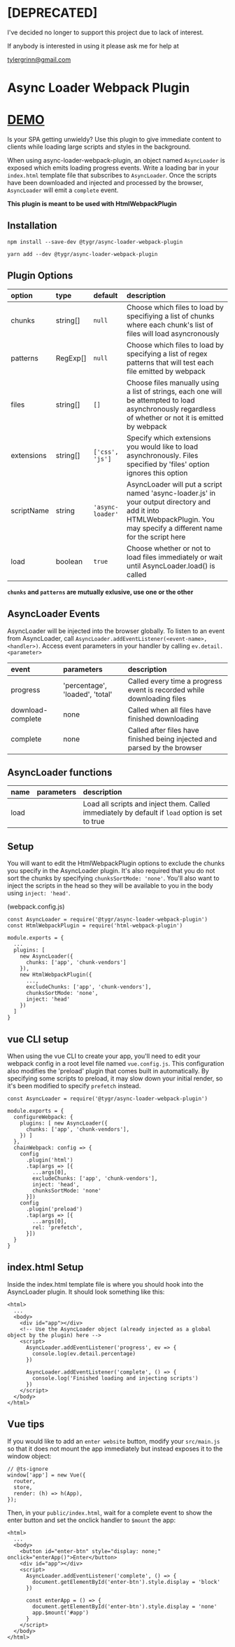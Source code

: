 # [DEPRECATED]

I've decided no longer to support this project due to lack of interest.

If anybody is interested in using it please ask me for help at

tylergrinn@gmail.com

# Async Loader Webpack Plugin

# [DEMO](https://async-loader-webpack-plugin.tygr.info)

Is your SPA getting unwieldy? Use this plugin to give immediate content to clients while loading large scripts and styles in the background.

When using async-loader-webpack-plugin, an object named `AsyncLoader` is exposed which emits loading progress events. Write a loading bar in your `index.html` template file that subscribes to `AsyncLoader`. Once the scripts have been downloaded and injected and processed by the browser, `AsyncLoader` will emit a `complete` event.

**This plugin is meant to be used with HtmlWebpackPlugin**

## Installation

`npm install --save-dev @tygr/async-loader-webpack-plugin`

`yarn add --dev @tygr/async-loader-webpack-plugin`

## Plugin Options

| option     | type       | default          | description                                                                                                                                                            |
| :--------- | :--------- | :--------------- | :--------------------------------------------------------------------------------------------------------------------------------------------------------------------- |
| chunks     | string[]   | `null`           | Choose which files to load by specifiying a list of chunks where each chunk's list of files will load asyncronously                                                    |
| patterns   | RegExp[]   | `null`           | Choose which files to load by specifying a list of regex patterns that will test each file emitted by webpack                                                          |
| files      | string[]   | `[]`             | Choose files manually using a list of strings, each one will be attempted to load asynchronously regardless of whether or not it is emitted by webpack                 |
| extensions | string[]   | `['css', 'js']`  | Specify which extensions you would like to load asynchronously. Files specified by 'files' option ignores this option                                                  |
| scriptName | string     | `'async-loader'` | AsyncLoader will put a script named 'async-loader.js' in your output directory and add it into HTMLWebpackPlugin. You may specify a different name for the script here |
| load       | boolean    | `true`           | Choose whether or not to load files immediately or wait until AsyncLoader.load() is called                                                                             |

**`chunks` and `patterns` are mutually exlusive, use one or the other**

## AsyncLoader Events

AsyncLoader will be injected into the browser globally. To listen to an event from AsyncLoader, call `AsyncLoader.addEventListener(<event-name>, <handler>)`. Access event parameters in your handler by calling `ev.detail.<parameter>`

| event             | parameters                       | description                                                               |
| :---------------- | :------------------------------ | :------------------------------------------------------------------------ |
| progress          | 'percentage', 'loaded', 'total' | Called every time a progress event is recorded while downloading files    |
| download-complete | none                            | Called when all files have finished downloading                           |
| complete          | none                            | Called after files have finished being injected and parsed by the browser |

## AsyncLoader functions

| name | parameters | description                                                                                     |
| :--- | :--------- | :---------------------------------------------------------------------------------------------- |
| load |            | Load all scripts and inject them. Called immediately by default if `load` option is set to true |

## Setup

You will want to edit the HtmlWebpackPlugin options to exclude the chunks you specify in the AsyncLoader plugin. It's also required that you do not sort the chunks by specifying `chunksSortMode: 'none'`. You'll also want to inject the scripts in the head so they will be available to you in the body using `inject: 'head'`.

(webpack.config.js)
```
const AsyncLoader = require('@tygr/async-loader-webpack-plugin')
const HtmlWebpackPlugin = require('html-webpack-plugin')

module.exports = {
  ...
  plugins: [
    new AsyncLoader({
      chunks: ['app', 'chunk-vendors']
    }),
    new HtmlWebpackPlugin({
      ...,
      excludeChunks: ['app', 'chunk-vendors'],
      chunksSortMode: 'none',
      inject: 'head'
    })
  ]
}
```

## vue CLI setup

When using the vue CLI to create your app, you'll need to edit your webpack config in a root level file named `vue.config.js`. This configuration also modifies the 'preload' plugin that comes built in automatically. By specifying some scripts to preload, it may slow down your initial render, so it's been modified to specify `prefetch` instead.

```
const AsyncLoader = require('@tygr/async-loader-webpack-plugin')

module.exports = {
  configureWebpack: {
    plugins: [ new AsyncLoader({
      chunks: ['app', 'chunk-vendors'],
    }) ]
  },
  chainWebpack: config => {
    config
      .plugin('html')
      .tap(args => [{
        ...args[0],
        excludeChunks: ['app', 'chunk-vendors'],
        inject: 'head',
        chunksSortMode: 'none'
      }])
    config
      .plugin('preload')
      .tap(args => [{
        ...args[0],
        rel: 'prefetch',
      }])
  }
}
```

## index.html Setup

Inside the index.html template file is where you should hook into the AsyncLoader plugin. It should look something like this:

```
<html>
  ...
  <body>
    <div id="app"></div>
    <!-- Use the AsyncLoader object (already injected as a global object by the plugin) here -->
    <script>
      AsyncLoader.addEventListener('progress', ev => {
        console.log(ev.detail.percentage)
      })

      AsyncLoader.addEventListener('complete', () => {
        console.log('Finished loading and injecting scripts')
      })
    </script>
  </body>
</html>
```

## Vue tips

If you would like to add an `enter website` button, modify your `src/main.js` so that it does not mount the app immediately but instead exposes it to the window object:

```
// @ts-ignore
window['app'] = new Vue({
  router,
  store,
  render: (h) => h(App),
});
```

Then, in your `public/index.html`, wait for a complete event to show the enter button and set the onclick handler to `$mount` the app:

```
<html>
  ...
  <body>
    <button id="enter-btn" style="display: none;" onclick="enterApp()">Enter</button>
    <div id="app"></div>
    <script>
      AsyncLoader.addEventListener('complete', () => {
        document.getElementById('enter-btn').style.display = 'block'
      })

      const enterApp = () => {
        document.getElementById('enter-btn').style.display = 'none'
        app.$mount('#app')
      }
    </script>
  </body>
</html>
```